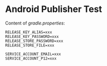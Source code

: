 # Android Publisher Test

Content of *gradle.properties*:

```properties
RELEASE_KEY_ALIAS=xxx
RELEASE_KEY_PASSWORD=xxx
RELEASE_STORE_PASSWORD=xxx
RELEASE_STORE_FILE=xxx

SERVICE_ACCOUNT_EMAIL=xxx
SERVICE_ACCOUNT_P12=xxx
```